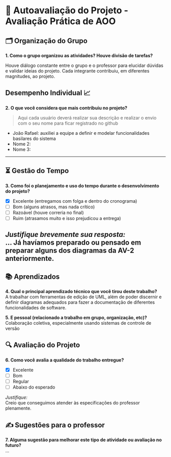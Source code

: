 # 🧠 Autoavaliação do Projeto - Avaliação Prática de AOO

## 🗂️ Organização do Grupo
**1. Como o grupo organizou as atividades? Houve divisão de tarefas?**

  Houve diálogo constante entre o grupo e o professor para elucidar dúvidas e validar ideias do projeto. 
  Cada integrante contribuiu, em diferentes magnitudes, ao projeto.

## Desempenho Individual 📈
**2. O que você considera que mais contribuiu no projeto?**
> Aqui cada usuário deverá realizar sua descrição e realizar o envio com o seu nome para ficar registrado no github

- João Rafael: auxiliei a equipe a definir e modelar funcionalidades basilares do sistema  
- Nome 2: 
- Nome 3: 

---

## ⏳ Gestão do Tempo
**3. Como foi o planejamento e uso do tempo durante o desenvolvimento do projeto?**

- [X] Excelente (entregamos com folga e dentro do cronograma)
- [ ] Bom (alguns atrasos, mas nada crítico)
- [ ] Razoável (houve correria no final)
- [ ] Ruim (atrasamos muito e isso prejudicou a entrega)

_Justifique brevemente sua resposta:_  
...
Já havíamos preparado ou pensado em preparar alguns dos diagramas da AV-2 anteriormente. 
---

## 📚 Aprendizados
**4. Qual o principal aprendizado técnico que você tirou deste trabalho?**  
A trabalhar com ferramentas de edição de UML, além de poder discernir e definir diagramas adequados para fazer a documentação de diferentes funcionalidades de software.

**5. E pessoal (relacionado a trabalho em grupo, organização, etc)?**  
Colaboração coletiva, especialmente usando sistemas de controle de versão

## 🔍 Avaliação do Projeto
**6. Como você avalia a qualidade do trabalho entregue?**

- [X] Excelente
- [ ] Bom
- [ ] Regular
- [ ] Abaixo do esperado

_Justifique:_  
  Creio que conseguimos atender às especificações do professor plenamente.

## ✍️ Sugestões para o professor
**7. Alguma sugestão para melhorar este tipo de atividade ou avaliação no futuro?**  
...
